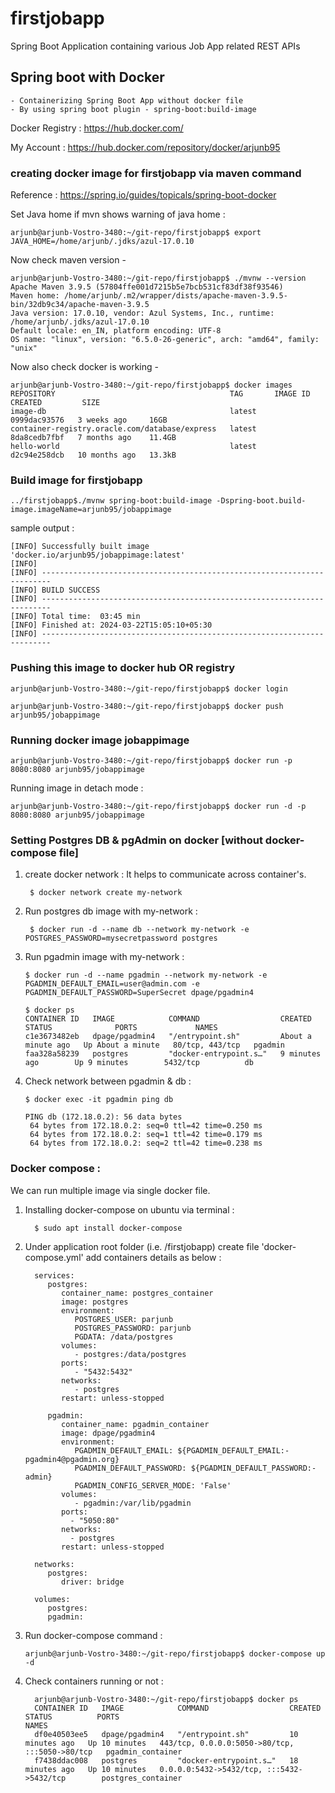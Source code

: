 # firstjobapp
Spring Boot Application containing various Job App related REST APIs


## Spring boot with Docker 
    - Containerizing Spring Boot App without docker file
    - By using spring boot plugin - spring-boot:build-image

Docker Registry : https://hub.docker.com/

My Account : https://hub.docker.com/repository/docker/arjunb95

### creating docker image for firstjobapp via maven command

Reference : https://spring.io/guides/topicals/spring-boot-docker


Set Java home if mvn shows warning of java home :
    
    arjunb@arjunb-Vostro-3480:~/git-repo/firstjobapp$ export JAVA_HOME=/home/arjunb/.jdks/azul-17.0.10

Now check maven version -
    
    arjunb@arjunb-Vostro-3480:~/git-repo/firstjobapp$ ./mvnw --version
    Apache Maven 3.9.5 (57804ffe001d7215b5e7bcb531cf83df38f93546)
    Maven home: /home/arjunb/.m2/wrapper/dists/apache-maven-3.9.5-bin/32db9c34/apache-maven-3.9.5
    Java version: 17.0.10, vendor: Azul Systems, Inc., runtime: /home/arjunb/.jdks/azul-17.0.10
    Default locale: en_IN, platform encoding: UTF-8
    OS name: "linux", version: "6.5.0-26-generic", arch: "amd64", family: "unix"

Now also check docker is working - 
    
    arjunb@arjunb-Vostro-3480:~/git-repo/firstjobapp$ docker images
    REPOSITORY                                       TAG       IMAGE ID       CREATED         SIZE
    image-db                                         latest    0999dac93576   3 weeks ago     16GB
    container-registry.oracle.com/database/express   latest    8da8cedb7fbf   7 months ago    11.4GB
    hello-world                                      latest    d2c94e258dcb   10 months ago   13.3kB

### Build image for firstjobapp
    
    ../firstjobapp$./mvnw spring-boot:build-image -Dspring-boot.build-image.imageName=arjunb95/jobappimage

sample output :
    
    [INFO] Successfully built image 'docker.io/arjunb95/jobappimage:latest'
    [INFO]
    [INFO] ------------------------------------------------------------------------
    [INFO] BUILD SUCCESS
    [INFO] ------------------------------------------------------------------------
    [INFO] Total time:  03:45 min
    [INFO] Finished at: 2024-03-22T15:05:10+05:30
    [INFO] ------------------------------------------------------------------------


### Pushing this image to docker hub OR registry

    arjunb@arjunb-Vostro-3480:~/git-repo/firstjobapp$ docker login
    
    arjunb@arjunb-Vostro-3480:~/git-repo/firstjobapp$ docker push arjunb95/jobappimage

### Running docker image jobappimage

    arjunb@arjunb-Vostro-3480:~/git-repo/firstjobapp$ docker run -p 8080:8080 arjunb95/jobappimage

Running image in detach mode :
    
    arjunb@arjunb-Vostro-3480:~/git-repo/firstjobapp$ docker run -d -p 8080:8080 arjunb95/jobappimage


### Setting Postgres DB & pgAdmin on docker [without docker-compose file]

1. create docker network : It helps to communicate across container's.
    
        $ docker network create my-network

2. Run postgres db image with my-network :

        $ docker run -d --name db --network my-network -e POSTGRES_PASSWORD=mysecretpassword postgres

3. Run pgadmin image with my-network :

       $ docker run -d --name pgadmin --network my-network -e PGADMIN_DEFAULT_EMAIL=user@admin.com -e PGADMIN_DEFAULT_PASSWORD=SuperSecret dpage/pgadmin4

       $ docker ps
       CONTAINER ID   IMAGE            COMMAND                  CREATED              STATUS              PORTS             NAMES
       c1e3673482eb   dpage/pgadmin4   "/entrypoint.sh"         About a minute ago   Up About a minute   80/tcp, 443/tcp   pgadmin
       faa328a58239   postgres         "docker-entrypoint.s…"   9 minutes ago        Up 9 minutes        5432/tcp          db

4. Check network between pgadmin & db :

       $ docker exec -it pgadmin ping db
        
       PING db (172.18.0.2): 56 data bytes
        64 bytes from 172.18.0.2: seq=0 ttl=42 time=0.250 ms
        64 bytes from 172.18.0.2: seq=1 ttl=42 time=0.179 ms
        64 bytes from 172.18.0.2: seq=2 ttl=42 time=0.238 ms

### Docker compose :
We can run multiple image via single docker file. 

1. Installing docker-compose on ubuntu via terminal :
   
         $ sudo apt install docker-compose

2. Under application root folder (i.e. /firstjobapp) create file 'docker-compose.yml' add containers details as below :

         services:
            postgres:
               container_name: postgres_container
               image: postgres
               environment:
                  POSTGRES_USER: parjunb
                  POSTGRES_PASSWORD: parjunb
                  PGDATA: /data/postgres
               volumes:
                  - postgres:/data/postgres
               ports:
                  - "5432:5432"
               networks:
                  - postgres
               restart: unless-stopped

            pgadmin:
               container_name: pgadmin_container
               image: dpage/pgadmin4
               environment:
                  PGADMIN_DEFAULT_EMAIL: ${PGADMIN_DEFAULT_EMAIL:-pgadmin4@pgadmin.org}
                  PGADMIN_DEFAULT_PASSWORD: ${PGADMIN_DEFAULT_PASSWORD:-admin}
                  PGADMIN_CONFIG_SERVER_MODE: 'False'
               volumes:
                  - pgadmin:/var/lib/pgadmin
               ports:
                 - "5050:80"
               networks:
                 - postgres
               restart: unless-stopped

         networks:
            postgres:
               driver: bridge

         volumes:
            postgres:
            pgadmin:

3. Run docker-compose command :

       arjunb@arjunb-Vostro-3480:~/git-repo/firstjobapp$ docker-compose up -d

4. Check containers running or not :

         arjunb@arjunb-Vostro-3480:~/git-repo/firstjobapp$ docker ps
         CONTAINER ID   IMAGE            COMMAND                  CREATED          STATUS          PORTS                                            NAMES
         df0e40503ee5   dpage/pgadmin4   "/entrypoint.sh"         10 minutes ago   Up 10 minutes   443/tcp, 0.0.0.0:5050->80/tcp, :::5050->80/tcp   pgadmin_container
         f7438ddac008   postgres         "docker-entrypoint.s…"   18 minutes ago   Up 10 minutes   0.0.0.0:5432->5432/tcp, :::5432->5432/tcp        postgres_container

